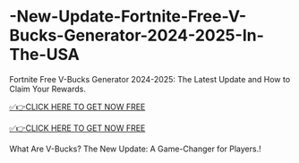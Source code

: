 # -New-Update-Fortnite-Free-V-Bucks-Generator-2024-2025-In-The-USA
Fortnite Free V-Bucks Generator 2024-2025: The Latest Update and How to Claim Your Rewards.

[✅👉CLICK HERE TO GET NOW FREE](https://appbitly.com/oIFMp) 

[✅👉CLICK HERE TO GET NOW FREE](https://appbitly.com/oIFMp)  

What Are V-Bucks?   The New Update: A Game-Changer for Players.!
